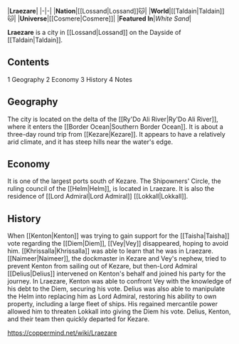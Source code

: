 |**Lraezare**|
|-|-|
|**Nation**|[[Lossand\|Lossand]]🐱︎|
|**World**|[[Taldain\|Taldain]]🐱︎|
|**Universe**|[[Cosmere\|Cosmere]]|
|**Featured In**|*White Sand*|

**Lraezare** is a city in [[Lossand\|Lossand]] on the Dayside of [[Taldain\|Taldain]].

## Contents

1 Geography
2 Economy
3 History
4 Notes


## Geography
The city is located on the delta of the [[Ry'Do Ali River\|Ry'Do Ali River]], where it enters the [[Border Ocean\|Southern Border Ocean]]. It is about a three-day round trip from [[Kezare\|Kezare]]. It appears to have a relatively arid climate, and it has steep hills near the water's edge.

## Economy
It is one of the largest ports south of Kezare. The Shipowners' Circle, the ruling council of the [[Helm\|Helm]], is located in Lraezare. It is also the residence of [[Lord Admiral\|Lord Admiral]] [[Lokkall\|Lokkall]].

## History
When [[Kenton\|Kenton]] was trying to gain support for the [[Taisha\|Taisha]] vote regarding the [[Diem\|Diem]], [[Vey\|Vey]] disappeared, hoping to avoid him. [[Khrissalla\|Khrissalla]] was able to learn that he was in Lraezare. [[Naimeer\|Naimeer]], the dockmaster in Kezare and Vey's nephew, tried to prevent Kenton from sailing out of Kezare, but then-Lord Admiral [[Delius\|Delius]] intervened on Kenton's behalf and joined his party for the journey.
In Lraezare, Kenton was able to confront Vey with the knowledge of his debt to the Diem, securing his vote. Delius was also able to manipulate the Helm into replacing him as Lord Admiral, restoring his ability to own property, including a large fleet of ships. His regained mercantile power allowed him to threaten Lokkall into giving the Diem his vote. Delius, Kenton, and their team then quickly departed for Kezare.



https://coppermind.net/wiki/Lraezare